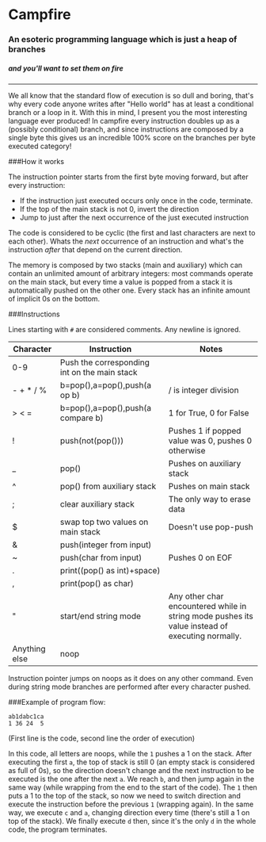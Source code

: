 # Campfire
### An esoteric programming language which is just a heap of branches
##### and you'll want to set them on fire
<hr/>
We all know that the standard flow of execution is so dull and boring, that's why every code anyone writes after "Hello world" has at least a conditional branch or a loop in it. With this in mind, I present you the most interesting language ever produced! In campfire every instruction doubles up as a (possibly conditional) branch, and since instructions are composed by a single byte this gives us an incredible 100% score on the branches per byte executed category!

###How it works

The instruction pointer starts from the first byte moving forward, but after every instruction:

 - If the instruction just executed occurs only once in the code, terminate.
 - If the top of the main stack is not 0, invert the direction
 - Jump to just after the next occurrence of the just executed instruction

The code is considered to be cyclic (the first and last characters are next to each other). Whats the _next_ occurrence of an instruction and what's the instruction _after_ that depend on the current direction.

The memory is composed by two stacks (main and auxiliary) which can contain an unlimited amount of arbitrary integers: most commands operate on the main stack, but every time a value is popped from a stack it is automatically pushed on the other one. Every stack has an infinite amount of implicit 0s on the bottom.

###Instructions

Lines starting with `#` are considered comments. Any newline is ignored.

Character|Instruction|Notes
--------------------|-----------------|----------------
0-9|Push the corresponding int on the main stack
\- + \* / % |b=pop(),a=pop(),push(a op b)| / is integer division
> < = |b=pop(),a=pop(),push(a compare b)| 1 for True, 0 for False
!|push(not(pop()))| Pushes 1 if popped value was 0, pushes 0 otherwise
\_|pop()| Pushes on auxiliary stack
^|pop() from auxiliary stack| Pushes on main stack
;|clear auxiliary stack| The only way to erase data
$|swap top two values on main stack| Doesn't use pop-push
&|push(integer from input)|
~|push(char from input)| Pushes 0 on EOF
.|print((pop() as int)+space)|
,|print(pop() as char)|
"|start/end string mode| Any other char encountered while in string mode pushes its value instead of executing normally.
Anything else|noop|

Instruction pointer jumps on noops as it does on any other command. Even during string mode branches are performed after every character pushed.

###Example of program flow:

    ab1dabc1ca
    1 36 24  5
(First line is the code, second line the order of execution)

In this code, all letters are noops, while the `1` pushes a 1 on the stack. After executing the first `a`, the top of stack is still 0 (an empty stack is considered as full of 0s), so the direction doesn't change and the next instruction to be executed is the one after the next `a`. We reach `b`, and then jump again in the same way (while wrapping from the end to the start of the code). The `1` then puts a 1 to the top of the stack, so now we need to switch direction and execute the instruction before the previous `1` (wrapping again). In the same way, we execute `c` and `a`, changing direction every time (there's still a 1 on top of the stack). We finally execute `d` then, since it's the only `d` in the whole code, the program terminates.
